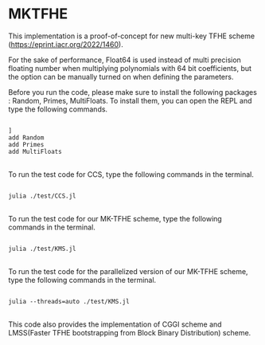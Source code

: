 # MKTFHE

This implementation is a proof-of-concept for new multi-key TFHE scheme (https://eprint.iacr.org/2022/1460).

For the sake of performance, Float64 is used instead of multi precision floating number when multiplying polynomials with 64 bit coefficients, but the option can be manually turned on when defining the parameters.

Before you run the code, please make sure to install the following packages : Random, Primes, MultiFloats.
To install them, you can open the REPL and type the following commands.

<pre>
<code>
]
add Random
add Primes
add MultiFloats
</code>
</pre>

To run the test code for CCS, type the following commands in the terminal.

<pre>
<code>
julia ./test/CCS.jl
</code>
</pre>

To run the test code for our MK-TFHE scheme, type the following commands in the terminal.

<pre>
<code>
julia ./test/KMS.jl
</code>
</pre>

To run the test code for the parallelized version of our MK-TFHE scheme, type the following commands in the terminal.

<pre>
<code>
julia --threads=auto ./test/KMS.jl
</code>
</pre>

This code also provides the implementation of CGGI scheme and LMSS(Faster TFHE bootstrapping from Block Binary Distribution) scheme.